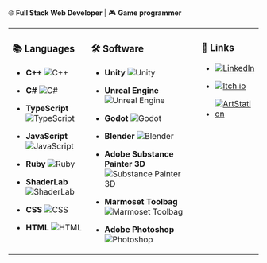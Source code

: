 🌐 **Full Stack Web Developer** | 🎮 **Game programmer** 

<table>
<tr>
  <td valign="top">
    
### 📚 Languages
- **C++** ![C++](https://img.shields.io/badge/C++-00599C?style=flat&logo=cplusplus&logoColor=white)
- **C#** ![C#](https://img.shields.io/badge/C%23-239120?style=flat&logo=csharp&logoColor=white)
- **TypeScript** ![TypeScript](https://img.shields.io/badge/TypeScript-3178C6?style=flat&logo=typescript&logoColor=white)
- **JavaScript** ![JavaScript](https://img.shields.io/badge/JavaScript-F7DF1E?style=flat&logo=javascript&logoColor=black)
- **Ruby** ![Ruby](https://img.shields.io/badge/Ruby-CC342D?style=flat&logo=ruby&logoColor=white)
- **ShaderLab** ![ShaderLab](https://img.shields.io/badge/ShaderLab-000000?style=flat&logo=unity&logoColor=white)
- **CSS** ![CSS](https://img.shields.io/badge/CSS-1572B6?style=flat&logo=css3&logoColor=white)
- **HTML** ![HTML](https://img.shields.io/badge/HTML-E34F26?style=flat&logo=html5&logoColor=white)

  </td>
  <td valign="top">
    
### 🛠️ Software
- **Unity** ![Unity](https://img.shields.io/badge/Unity-000000?style=flat&logo=unity&logoColor=white)
- **Unreal Engine** ![Unreal Engine](https://img.shields.io/badge/Unreal%20Engine-0E1128?style=flat&logo=unrealengine&logoColor=white)
- **Godot** ![Godot](https://img.shields.io/badge/Godot-478CBF?style=flat&logo=godotengine&logoColor=white)
- **Blender** ![Blender](https://img.shields.io/badge/Blender-F5792A?style=flat&logo=blender&logoColor=white)
- **Adobe Substance Painter 3D** ![Substance Painter 3D](https://img.shields.io/badge/Substance%20Painter-FF6F00?style=flat&logo=adobe&logoColor=white)
- **Marmoset Toolbag** ![Marmoset Toolbag](https://img.shields.io/badge/Marmoset%20Toolbag-231F20?style=flat&logo=marmoset&logoColor=white)
- **Adobe Photoshop** ![Photoshop](https://img.shields.io/badge/Adobe%20Photoshop-31A8FF?style=flat&logo=adobephotoshop&logoColor=white)

  </td>
  <td valign="top">
    
### 🔗 Links
- [![LinkedIn](https://img.shields.io/badge/LinkedIn-0A66C2?style=flat&logo=linkedin&logoColor=white)](https://www.linkedin.com/in/edgars-skrabins/)
- [![Itch.io](https://img.shields.io/badge/Itch.io-FA5C5C?style=flat&logo=itchdotio&logoColor=white)](https://edgars-skrabins.itch.io/)
- [![ArtStation](https://img.shields.io/badge/ArtStation-13AFF0?style=flat&logo=artstation&logoColor=white)](https://www.artstation.com/edgars_skrabins)

  </td>
</tr>
</table>

